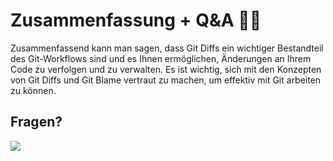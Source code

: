 # Zusammenfassung + Q&A 🧑‍🎓

Zusammenfassend kann man sagen, dass Git Diffs ein wichtiger Bestandteil des Git-Workflows sind und es Ihnen ermöglichen, Änderungen an Ihrem Code zu
verfolgen und zu verwalten. Es ist wichtig, sich mit den Konzepten von Git Diffs und Git Blame vertraut zu machen, um effektiv mit Git arbeiten zu können.

## Fragen?

![](https://media.giphy.com/media/RNQeA7YCg5BXKppeCg/giphy.gif)
